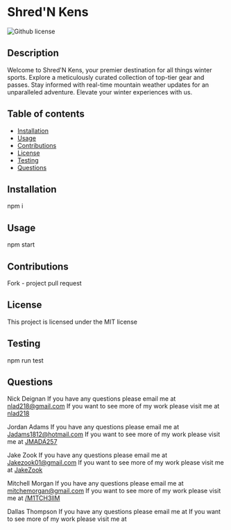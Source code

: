 # Shred'N Kens

![Github license](https://img.shields.io/badge/license-MIT-blue.svg)

## Description

Welcome to Shred'N Kens, your premier destination for all things winter sports. Explore a meticulously curated collection of top-tier gear and passes. Stay informed with real-time mountain weather updates for an unparalleled adventure. Elevate your winter experiences with us.

## Table of contents

- [Installation](#installation)
- [Usage](#usage)
- [Contributions](#contributions)
- [License](#license)
- [Testing](#testing)
- [Questions](#questions)

## Installation

npm i

## Usage

npm start

## Contributions

Fork - project pull request

## License

This project is licensed under the MIT license

## Testing

npm run test

## Questions

Nick Deignan
If you have any questions please email me at nlad218@gmail.com
If you want to see more of my work please visit me at [nlad218](https://github.com/nlad218)

Jordan Adams
If you have any questions please email me at Jadams1812@hotmail.com
If you want to see more of my work please visit me at [JMADA257](https://github.com/JMADA257)

Jake Zook
If you have any questions please email me at Jakezook01@gmail.com
If you want to see more of my work please visit me at [JakeZook](https://github.com/JakeZook)

Mitchell Morgan
If you have any questions please email me at mitchemorgan@gmail.com
If you want to see more of my work please visit me at [/M1TCH3llM](https://github.com//M1TCH3llM)

Dallas Thompson
If you have any questions please email me at
If you want to see more of my work please visit me at [](https://github.com/DallasThompson)
